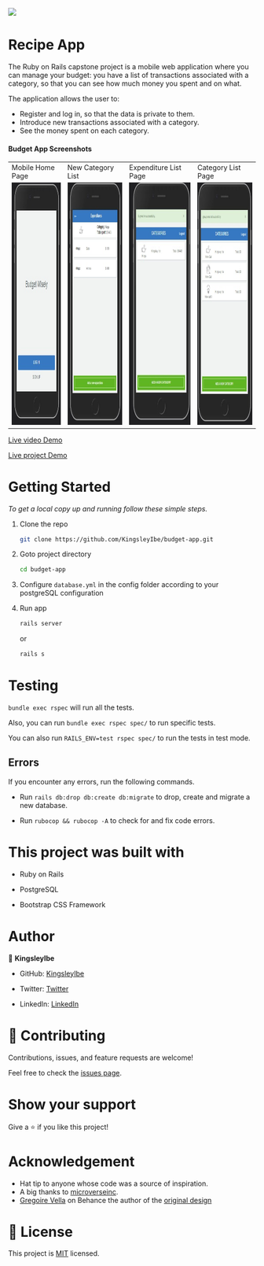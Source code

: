 ![](https://img.shields.io/badge/Microverse-blueviolet)

# Recipe App

The Ruby on Rails capstone project is a mobile web application where you can manage your budget: you have a list of transactions associated with a category, so that you can see how much money you spent and on what.

The application allows the user to:

- Register and log in, so that the data is private to them.
- Introduce new transactions associated with a category.
- See the money spent on each category.

#### Budget App Screenshots

<table>
  <tr>
    <td>Mobile Home Page</td>
     <td>New Category List</td>
     <td>Expenditure List Page</td>
     <td>Category List Page</td>
  </tr>
  <tr>
    <td><img src="./app/assets/images/HomePage.jpeg" width=256 height=493></td>
    <td><img src="./app/assets/images/expenses.jpeg" width=256 height=493></td>
    <td><img src="./app/assets/images/new.jpeg" width=256 height=493></td>
    <td><img src="./app/assets/images/cat.jpeg" width=256 height=493></td>
  </tr>
 </table>

[Live video Demo](https://vimeo.com/701801323/bb1bd337d4)

[Live project Demo](https://budget-m-app.herokuapp.com/)
# Getting Started


_To get a local copy up and running follow these simple steps._

1. Clone the repo
   ```sh
   git clone https://github.com/KingsleyIbe/budget-app.git
   ```
2. Goto project directory
   ```sh
   cd budget-app
   ```

3. Configure `database.yml` in the config folder according to your postgreSQL configuration
4. Run app
   ```sh
   rails server
   ```
   or
   ```sh
   rails s
   ```


# Testing

`bundle exec rspec` will run all the tests.

Also, you can run `bundle exec rspec spec/` to run specific tests.

You can also run `RAILS_ENV=test rspec spec/` to run the tests in test mode.

## Errors

If you encounter any errors, run the following commands.

- Run `rails db:drop db:create db:migrate` to drop, create and migrate a new database.

- Run `rubocop && rubocop -A` to check for and fix code errors.

# This project was built with

- Ruby on Rails

- PostgreSQL

- Bootstrap CSS Framework

# Author

👤 **KingsleyIbe**

- GitHub: [KingsleyIbe](https://github.com/KingsleyIbe)

- Twitter: [Twitter](https://twitter.com/ibekingsley2)

- LinkedIn: [LinkedIn](https://www.linkedin.com/in/kingsley-ibe/)

# 🤝 Contributing

Contributions, issues, and feature requests are welcome!

Feel free to check the [issues page](https://github.com/KingsleyIbe/budget-app/issues).

# Show your support

Give a ⭐️ if you like this project!

# Acknowledgement

- Hat tip to anyone whose code was a source of inspiration.
- A big thanks to [microverseinc](https://github.com/microverseinc).
- [Gregoire Vella](https://www.behance.net/gregoirevella) on Behance the author of the [original design](https://www.behance.net/gallery/19759151/Snapscan-iOs-design-and-branding?tracking_source=)

# 📝 License

This project is [MIT](./MIT.md) licensed.